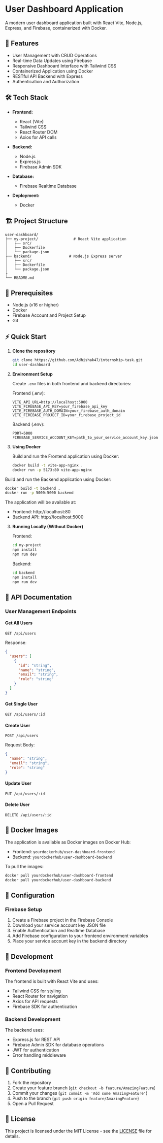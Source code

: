 # User Dashboard Application

A modern user dashboard application built with React Vite, Node.js, Express, and Firebase, containerized with Docker.

## 🚀 Features

- User Management with CRUD Operations
- Real-time Data Updates using Firebase
- Responsive Dashboard Interface with Tailwind CSS
- Containerized Application using Docker
- RESTful API Backend with Express
- Authentication and Authorization

## 🛠️ Tech Stack

- **Frontend:**
  - React (Vite)
  - Tailwind CSS
  - React Router DOM
  - Axios for API calls

- **Backend:**
  - Node.js
  - Express.js
  - Firebase Admin SDK

- **Database:**
  - Firebase Realtime Database

- **Deployment:**
  - Docker
 

## 🏗️ Project Structure

```
user-dashboard/
├── my-project/                # React Vite application
│   ├── src/
│   ├── Dockerfile
│   └── package.json
├── backend/                 # Node.js Express server
│   ├── src/
│   ├── Dockerfile
│   └── package.json
├
└── README.md
```

## 🚦 Prerequisites

- Node.js (v16 or higher)
- Docker 
- Firebase Account and Project Setup
- Git

## ⚡ Quick Start

1. **Clone the repository**
   ```bash
   git clone https://github.com/Adhishak47/internship-task.git
   cd user-dashboard
   ```

2. **Environment Setup**

   Create `.env` files in both frontend and backend directories:

   Frontend (.env):
   ```env
   VITE_API_URL=http://localhost:5000
   VITE_FIREBASE_API_KEY=your_firebase_api_key
   VITE_FIREBASE_AUTH_DOMAIN=your_firebase_auth_domain
   VITE_FIREBASE_PROJECT_ID=your_firebase_project_id
   ```

   Backend (.env):
   ```env
   PORT=5000
   FIREBASE_SERVICE_ACCOUNT_KEY=path_to_your_service_account_key.json
   ```

3. **Using Docker**

   Build and run the Frontend application using Docker:
   ```bash
   docker build -t vite-app-nginx .
   docker run -p 5173:80 vite-app-nginx
   ```

 Build and run the Backend application using Docker:
   ```bash
   docker build -t backend .
   docker run -p 5000:5000 backend
   ```

   

   The application will be available at:
   - Frontend: http://localhost:80
   - Backend API: http://localhost:5000

3. **Running Locally (Without Docker)**

   Frontend:
   ```bash
   cd my-project
   npm install
   npm run dev
   ```

   Backend:
   ```bash
   cd backend
   npm install
   npm run dev
   ```

## 🔄 API Documentation

### User Management Endpoints

#### Get All Users
```http
GET /api/users
```

Response:
```json
{
  "users": [
    {
      "id": "string",
      "name": "string",
      "email": "string",
      "role": "string"
    }
  ]
}
```

#### Get Single User
```http
GET /api/users/:id
```

#### Create User
```http
POST /api/users
```

Request Body:
```json
{
  "name": "string",
  "email": "string",
  "role": "string"
}
```

#### Update User
```http
PUT /api/users/:id
```

#### Delete User
```http
DELETE /api/users/:id
```

## 🐳 Docker Images

The application is available as Docker images on Docker Hub:

- Frontend: `yourdockerhub/user-dashboard-frontend`
- Backend: `yourdockerhub/user-dashboard-backend`

To pull the images:
```bash
docker pull yourdockerhub/user-dashboard-frontend
docker pull yourdockerhub/user-dashboard-backend
```

## 🔧 Configuration

### Firebase Setup

1. Create a Firebase project in the Firebase Console
2. Download your service account key JSON file
3. Enable Authentication and Realtime Database
4. Add Firebase configuration to your frontend environment variables
5. Place your service account key in the backend directory



## 📝 Development

### Frontend Development

The frontend is built with React Vite and uses:
- Tailwind CSS for styling
- React Router for navigation
- Axios for API requests
- Firebase SDK for authentication

### Backend Development

The backend uses:
- Express.js for REST API
- Firebase Admin SDK for database operations
- JWT for authentication
- Error handling middleware

## 🤝 Contributing

1. Fork the repository
2. Create your feature branch (`git checkout -b feature/AmazingFeature`)
3. Commit your changes (`git commit -m 'Add some AmazingFeature'`)
4. Push to the branch (`git push origin feature/AmazingFeature`)
5. Open a Pull Request

## 📄 License

This project is licensed under the MIT License - see the [LICENSE](LICENSE) file for details.
